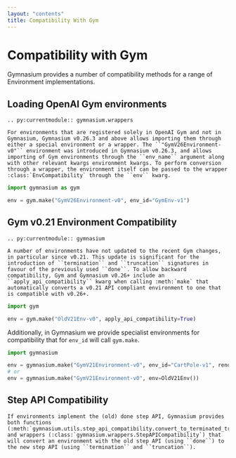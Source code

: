 ```yaml
---
layout: "contents"
title: Compatibility With Gym
---
```


# Compatibility with Gym

Gymnasium provides a number of compatibility methods for a range of Environment implementations.

## Loading OpenAI Gym environments

```{eval-rst}
.. py:currentmodule:: gymnasium.wrappers

For environments that are registered solely in OpenAI Gym and not in Gymnasium, Gymnasium v0.26.3 and above allows importing them through either a special environment or a wrapper. The ``"GymV26Environment-v0"`` environment was introduced in Gymnasium v0.26.3, and allows importing of Gym environments through the ``env_name`` argument along with other relevant kwargs environment kwargs. To perform conversion through a wrapper, the environment itself can be passed to the wrapper :class:`EnvCompatibility` through the ``env`` kwarg.
```

```python
import gymnasium as gym

env = gym.make("GymV26Environment-v0", env_id="GymEnv-v1")
```

## Gym v0.21 Environment Compatibility

```{eval-rst}
.. py:currentmodule:: gymnasium

A number of environments have not updated to the recent Gym changes, in particular since v0.21. This update is significant for the introduction of ``termination`` and ``truncation`` signatures in favour of the previously used ``done``. To allow backward compatibility, Gym and Gymnasium v0.26+ include an ``apply_api_compatibility`` kwarg when calling :meth:`make` that automatically converts a v0.21 API compliant environment to one that is compatible with v0.26+.
```

```python
import gym

env = gym.make("OldV21Env-v0", apply_api_compatibility=True)
```

Additionally, in Gymnasium we provide specialist environments for compatibility that for ``env_id`` will call ``gym.make``.
```python
import gymnasium

env = gymnasium.make("GymV21Environment-v0", env_id="CartPole-v1", render_mode="human")
# or
env = gymnasium.make("GymV21Environment-v0", env=OldV21Env())

```

## Step API Compatibility

```{eval-rst}
If environments implement the (old) done step API, Gymnasium provides both functions (:meth:`gymnasium.utils.step_api_compatibility.convert_to_terminated_truncated_step_api`) and wrappers (:class:`gymnasium.wrappers.StepAPICompatibility`) that will convert an environment with the old step API (using ``done``) to the new step API (using ``termination`` and ``truncation``).
```
